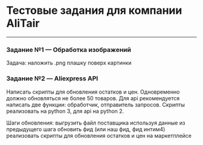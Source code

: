 # Тестовые задания для компании AliTair
---
### Задание №1 — Обработка изображений
Задача: наложить .png плашку поверх картинки

### Задание №2 — Aliexpress API
Написать скрипты для обновления остатков и цен. Одновременно должно обновляться не более 50 товаров. Для api рекомендуется написать две функции: обработчик, отправитель запросов. Скрипты реализовать на python 3, для api на python  2.

Шаги обновления:
выгрузить файл поставщика
используя данные из предыдущего шага обновить фид (или наш фид, фид интим4)
реализовать скрипты для обновления остатков и цен на маркетплейсе
